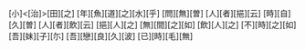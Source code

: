 [小]<[治]>[田][之] [年][魚][道][之][水][乎] [問][無][曽] [人][者][挹][云] [時][自][久][曽] [人][者][飲][云] [挹][人][之] [無][間][之][如] [飲][人][之] [不][時][之][如] [吾][妹][子][尓] [吾][戀][良][久][波] [已][時][毛][無]
